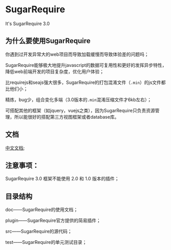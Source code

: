 # SugarRequire

It's SugarRequire 3.0

## 为什么要使用SugarRequire

你遇到过开发异常大的web项目而导致加载缓慢而导致体验差的问题吗；

SugarRequire能够极大地提升javascript的数据可复用性和更好的发挥异步特性，降低web前端开发的项目复杂度，优化用户体验；

比requirejs和seajs强大很多，SugarRequire的打包混淆文件（`.min`）的js文件都比他们小；

精炼，bug少，组合变化多端（3.0版本的`.min`混淆压缩文件才6kb左右）；

可搭配其他的框架（如jquery，vuejs之类），因为SugarRequire只负责资源管理，所以能很好的搭配第三方视图框架或者database库。

## 文档

[中文文档](./doc/cn/readme.md);

## 注意事项：

SugarRequire 3.0 框架不能使用 2.0 和 1.0 版本的插件；

## 目录结构

doc——SugarRequire的使用文档；

plugin——SugarRequire官方提供的简易插件；

src——SugarRequire的源代码；

test——SugarRequire的单元测试目录；
